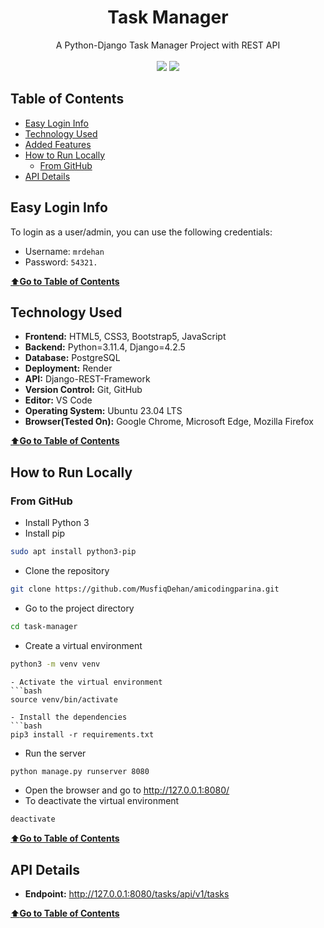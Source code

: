 <div align="center">
    <h1>Task Manager</h1>
    A Python-Django Task Manager Project with REST API 
    <br>
    <br>
    <img src="https://img.shields.io/badge/Python-FFD43B?style=for-the-badge&logo=python&logoColor=blue">
    <img src="https://img.shields.io/badge/Django-092E20?style=for-the-badge&logo=django&logoColor=green">
</div>

## Table of Contents

-   [Easy Login Info](#easy-login-info)
-   [Technology Used](#technology-used)
-   [Added Features](#added-features)
-   [How to Run Locally](#how-to-run-locally)
    -   [From GitHub](#from-github)
-   [API Details](#api-details)

## Easy Login Info

To login as a user/admin, you can use the following credentials:

-   Username: `mrdehan`
-   Password: `54321.`

[⬆️**Go to Table of Contents**](#table-of-contents)

## Technology Used

-   **Frontend:** HTML5, CSS3, Bootstrap5, JavaScript
-   **Backend:** Python=3.11.4, Django=4.2.5
-   **Database:** PostgreSQL
-   **Deployment:** Render
-   **API:** Django-REST-Framework
-   **Version Control:** Git, GitHub
-   **Editor:** VS Code
-   **Operating System:** Ubuntu 23.04 LTS
-   **Browser(Tested On):** Google Chrome, Microsoft Edge, Mozilla Firefox

[⬆️**Go to Table of Contents**](#table-of-contents)

## How to Run Locally

### From GitHub

-   Install Python 3
-   Install pip

```bash
sudo apt install python3-pip
```

-   Clone the repository

```bash
git clone https://github.com/MusfiqDehan/amicodingparina.git
```

-   Go to the project directory

```bash
cd task-manager
```

-   Create a virtual environment

```bash
python3 -m venv venv
```

````
- Activate the virtual environment
```bash
source venv/bin/activate
````

````
- Install the dependencies
```bash
pip3 install -r requirements.txt
````

-   Run the server

```bash
python manage.py runserver 8080
```

-   Open the browser and go to http://127.0.0.1:8080/
-   To deactivate the virtual environment

```bash
deactivate
```

[⬆️**Go to Table of Contents**](#table-of-contents)

## API Details

-   **Endpoint:** http://127.0.0.1:8080/tasks/api/v1/tasks

[⬆️**Go to Table of Contents**](#table-of-contents)
